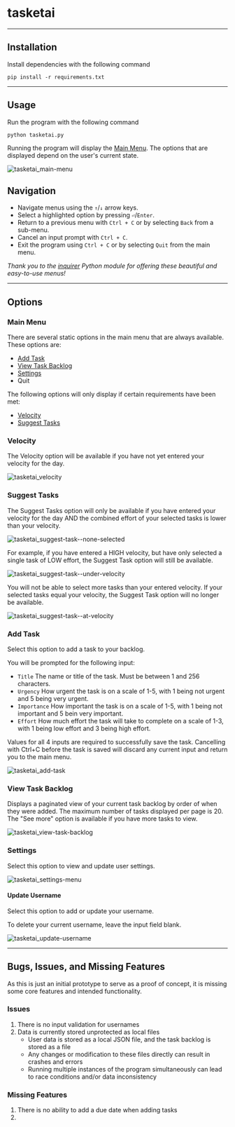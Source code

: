 # tasketai

---

## Installation

Install dependencies with the following command
```
pip install -r requirements.txt
```

---

## Usage

Run the program with the following command
```
python tasketai.py
```

Running the program will display the [Main Menu](#main-menu). The options that are displayed depend on the user's current state.

![tasketai_main-menu](../images/tasketai_main-menu.png)

## Navigation

- Navigate menus using the `↑`/`↓` arrow keys.
- Select a highlighted option by pressing `⏎`/`Enter`.
- Return to a previous menu with `Ctrl + C` or by selecting `Back` from a sub-menu.
- Cancel an input prompt with `Ctrl + C`.
- Exit the program using `Ctrl + C` or by selecting `Quit` from the main menu.

_Thank you to the [inquirer](https://pypi.org/project/inquirer/) Python module for offering these beautiful and easy-to-use menus!_

---

## Options

### Main Menu

There are several static options in the main menu that are always available. These options are:
- [Add Task](#add-task)
- [View Task Backlog](#view-task-backlog)
- [Settings](#settings)
- Quit

The following options will only display if certain requirements have been met:
- [Velocity](#velocity)
- [Suggest Tasks](#suggest-tasks)

### Velocity

The Velocity option will be available if you have not yet entered your velocity for the day.

![tasketai_velocity](../images/tasketai_velocity.png)

### Suggest Tasks

The Suggest Tasks option will only be available if you have entered your velocity for the day AND the combined effort of your selected tasks is lower than your velocity.

![tasketai_suggest-task--none-selected](../images/tasketai_suggest-task--none-selected.png)

For example, if you have entered a HIGH velocity, but have only selected a single task of LOW effort, the Suggest Task option will still be available.

![tasketai_suggest-task--under-velocity](../images/tasketai_suggest-task--under-velocity.png)

You will not be able to select more tasks than your entered velocity. If your selected tasks equal your velocity, the Suggest Task option will no longer be available.

![tasketai_suggest-task--at-velocity](../images/tasketai_suggest-task--at-velocity.png)

### Add Task

Select this option to add a task to your backlog.

You will be prompted for the following input:
- `Title` The name or title of the task. Must be between 1 and 256 characters.
- `Urgency` How urgent the task is on a scale of 1-5, with 1 being not urgent and 5 being very urgent.
- `Importance` How important the task is on a scale of 1-5, with 1 being not important and 5 bein very important.
- `Effort` How much effort the task will take to complete on a scale of 1-3, with 1 being low effort and 3 being high effort.

Values for all 4 inputs are required to successfully save the task. Cancelling with Ctrl+C before the task is saved will discard any current input and return you to the main menu.

![tasketai_add-task](../images/tasketai_add-task.png)

### View Task Backlog

Displays a paginated view of your current task backlog by order of when they were added. The maximum number of tasks displayed per page is 20.
The "See more" option is available if you have more tasks to view.

![tasketai_view-task-backlog](../images/tasketai_view-task-backlog.png)

### Settings

Select this option to view and update user settings.

![tasketai_settings-menu](../images/tasketai_settings-menu.png)

#### Update Username

Select this option to add or update your username.

To delete your current username, leave the input field blank.

![tasketai_update-username](../images/tasketai_update-username.png)

---

## Bugs, Issues, and Missing Features

As this is just an initial prototype to serve as a proof of concept, it is missing some core features and intended functionality.

### Issues

1. There is no input validation for usernames
2. Data is currently stored unprotected as local files
   - User data is stored as a local JSON file, and the task backlog is stored as a file
   - Any changes or modification to these files directly can result in crashes and errors
   - Running multiple instances of the program simultaneously can lead to race conditions and/or data inconsistency

### Missing Features

1. There is no ability to add a due date when adding tasks
2. 

